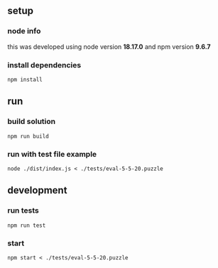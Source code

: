 ## setup

### node info

this was developed using node version **18.17.0** and npm version **9.6.7**

### install dependencies

```
npm install
```

## run

### build solution

```
npm run build
```

### run with test file example

```
node ./dist/index.js < ./tests/eval-5-5-20.puzzle
```

## development

### run tests

```
npm run test
```

### start

```
npm start < ./tests/eval-5-5-20.puzzle
```

